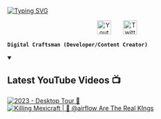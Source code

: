 <p aligh="center">
  <a href="https://git.io/typing-svg"><img src="https://readme-typing-svg.demolab.com?font=Fira+Code&pause=1000&color=F75C7E&width=435&lines=%40.drmr%234677" alt="Typing SVG" /></a>
</p>

<p align="center">
  <a href="https://www.youtube.com/@drmr./"><img width="32px" alt="Youtube" title="Youtube" src="https://i.imgur.com/qiXu7b2.png"/></a>
  &#8287;&#8287;&#8287;&#8287;&#8287;
  <a href="https://twitter.com/at_drmr"><img width="32px" alt="Twitter" title="Twitter" src="https://i.imgur.com/OXZM1L6.png"/></a>
</p>

**`Digital Craftsman (Developer/Content Creator)`**

<details open>
  <summary><h2>Latest YouTube Videos 📺</h2></summary>
    <a href="[https://www.youtube.com/watch?v=6u9BrDaSHJc](https://www.youtube.com/watch?v=SmPVZyyEfYc)"><img src="https://ytcards.demolab.com/?id=SmPVZyyEfYc&title=2023+Desktop+Tour&lang=en&timestamp=1681004040&background_color=%230d1117&title_color=%23ffffff&stats_color=%23dedede&width=250&duration=312" alt="2023 - Desktop Tour 🐇" title="2023 - Desktop Tour 🐇"></a>
  <a href="[https://www.youtube.com/watch?v=U-SxKKCzgYE&t=1s](https://www.youtube.com/watch?v=U-SxKKCzgYE&t=1s)"><img src="https://ytcards.demolab.com/?id=U-SxKKCzgYE&t=1s&title=Killing+Mexicraft+|+👑+@airflow+are+the+real+kings&lang=en&timestamp=1680991440&background_color=%230d1117&title_color=%23ffffff&stats_color=%23dedede&width=250&duration=312" alt="Killing Mexicraft | 👑 @airflow Are The Real KIngs" title="Killing Mexicraft | 👑 @airflow Are The Real KIngs"></a>
